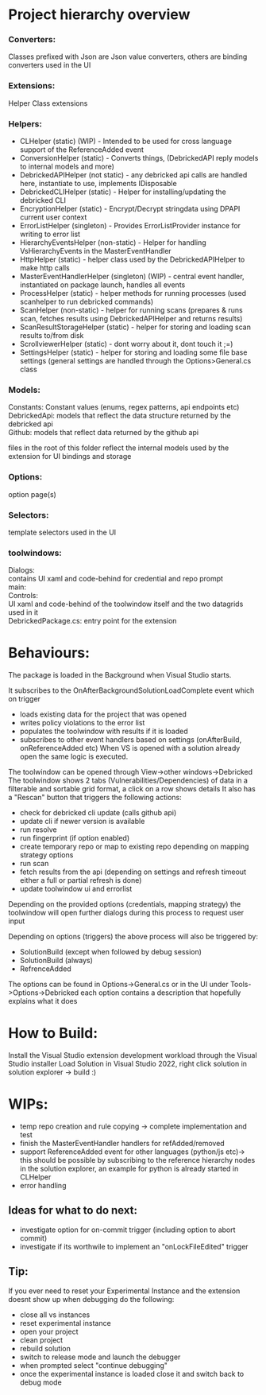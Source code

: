 # Project hierarchy overview
  
### Converters: 
Classes prefixed with Json are Json value converters, others are binding converters used in the UI
### Extensions: 
Helper Class extensions 
### Helpers:
- CLHelper (static) (WIP) - Intended to be used for cross language support of the ReferenceAdded event
- ConversionHelper (static) - Converts things, (DebrickedAPI reply models to internal models and more)
- DebrickedAPIHelper (not static) - any debricked api calls are handled here, instantiate to use, implements IDisposable
- DebrickedCLIHelper (static) - Helper for installing/updating the debricked CLI
- EncryptionHelper (static) - Encrypt/Decrypt stringdata using DPAPI current user context
- ErrorListHelper (singleton) - Provides ErrorListProvider instance for writing to error list
- HierarchyEventsHelper (non-static) - Helper for handling VsHierarchyEvents in the MasterEventHandler
- HttpHelper (static) - helper class used by the DebrickedAPIHelper to make http calls
- MasterEventHandlerHelper (singleton) (WIP) - central event handler, instantiated on package launch, handles all events
- ProcessHelper (static) - helper methods for running processes (used scanhelper to run debricked commands)
- ScanHelper (non-static) - helper for running scans (prepares & runs scan, fetches results using DebrickedAPIHelper and returns results)
- ScanResultStorageHelper (static) - helper for storing and loading scan results to/from disk
- ScrollviewerHelper (static) - dont worry about it, dont touch it ;=)
- SettingsHelper (static) - helper for storing and loading some file base settings (general settings are handled through the Options>General.cs class
### Models:
Constants: Constant values (enums, regex patterns, api endpoints etc)  
DebrickedApi: models that reflect the data structure returned by the debricked api  
Github: models that reflect data returned by the github api  
	
files in the root of this folder reflect the internal models used by the extension for UI bindings and storage


### Options:  
option page(s)  
### Selectors:   
template selectors used in the UI  
### toolwindows:  
Dialogs:   
contains UI xaml and code-behind for credential and repo prompt  
main:  
Controls:  
UI xaml and code-behind of the toolwindow itself and the two datagrids used in it  
DebrickedPackage.cs: entry point for the extension
	

# Behaviours:

The package is loaded in the Background when Visual Studio starts.

It subscribes to the OnAfterBackgroundSolutionLoadComplete event which on trigger 
- loads existing data for the project that was opened
- writes policy violations to the error list
- populates the toolwindow with results if it is loaded
- subscribes to other event handlers based on settings (onAfterBuild, onReferenceAdded etc)
When VS is opened with a solution already open the same logic is executed.

The toolwindow can be opened through View->other windows->Debricked
The toolwindow shows 2 tabs (Vulnerabilities/Dependencies) of data in a filterable and sortable grid format, a click on a row shows details
It also has a "Rescan" button that triggers the following actions:

- check for debricked cli update (calls github api)
- update cli if newer version is available
- run resolve
- run fingerprint (if option enabled)
- create temporary repo or map to existing repo depending on mapping strategy options
- run scan
- fetch results from the api (depending on settings and refresh timeout either a full or partial refresh is done)
- update toolwindow ui and errorlist

Depending on the provided options (credentials, mapping strategy) the toolwindow will open further dialogs
during this process to request user input

Depending on options (triggers) the above process will also be triggered by:
- SolutionBuild (except when followed by debug session)
- SolutionBuild (always)
- RefrenceAdded
	
The options can be found in Options->General.cs or in the UI under Tools->Options->Debricked
each option contains a description that hopefully explains what it does

# How to Build:
Install the Visual Studio extension development workload through the Visual Studio installer
Load Solution in Visual Studio 2022, right click solution in solution explorer -> build :)

# WIPs:
- temp repo creation and rule copying -> complete implementation and test
- finish the MasterEventHandler handlers for refAdded/removed 
- support ReferenceAdded event for other languages (python/js etc)-> this should be possible by subscribing to the reference hierarchy nodes in the solution explorer, an example for python is already started in CLHelper
- error handling

## Ideas for what to do next:
- investigate option for on-commit trigger (including option to abort commit)
- investigate if its worthwile to implement an "onLockFileEdited" trigger

## Tip:
If you ever need to reset your Experimental Instance and the extension doesnt show up when debugging do the following:
- close all vs instances
- reset experimental instance
- open your project
- clean project
- rebuild solution
- switch to release mode and launch the debugger
- when prompted select "continue debugging"
- once the experimental instance is loaded close it and switch back to debug mode
